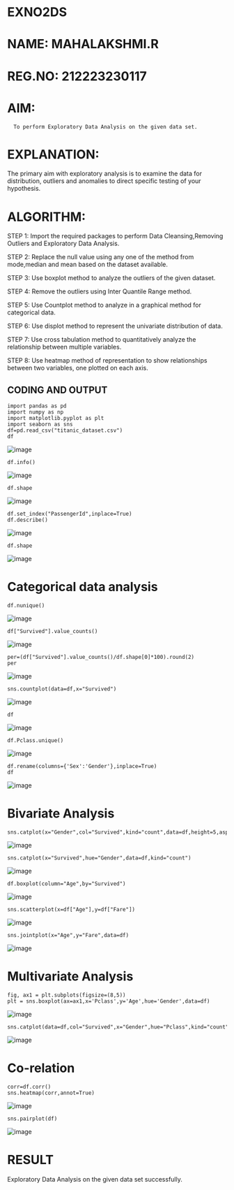 # EXNO2DS
# NAME: MAHALAKSHMI.R
# REG.NO: 212223230117
# AIM:
      To perform Exploratory Data Analysis on the given data set.
      
# EXPLANATION:
  The primary aim with exploratory analysis is to examine the data for distribution, outliers and anomalies to direct specific testing of your hypothesis.
  
# ALGORITHM:
STEP 1: Import the required packages to perform Data Cleansing,Removing Outliers and Exploratory Data Analysis.

STEP 2: Replace the null value using any one of the method from mode,median and mean based on the dataset available.

STEP 3: Use boxplot method to analyze the outliers of the given dataset.

STEP 4: Remove the outliers using Inter Quantile Range method.

STEP 5: Use Countplot method to analyze in a graphical method for categorical data.

STEP 6: Use displot method to represent the univariate distribution of data.

STEP 7: Use cross tabulation method to quantitatively analyze the relationship between multiple variables.

STEP 8: Use heatmap method of representation to show relationships between two variables, one plotted on each axis.

## CODING AND OUTPUT
```
import pandas as pd
import numpy as np
import matplotlib.pyplot as plt
import seaborn as sns 
df=pd.read_csv("titanic_dataset.csv")
df
```

![image](https://github.com/user-attachments/assets/dad8501c-5a4e-4706-8b9b-858c686dade7)

```
df.info()
```
![image](https://github.com/user-attachments/assets/29ee38db-f17c-44cc-80b8-0994de1abef5)

```
df.shape
```
![image](https://github.com/user-attachments/assets/5371a2aa-36ef-45e9-af1e-529bd2791ed2)

```
df.set_index("PassengerId",inplace=True)
df.describe()
```
![image](https://github.com/user-attachments/assets/b35327e1-3db1-475a-9c59-0f669be55203)

```
df.shape
```
![image](https://github.com/user-attachments/assets/70d85a9f-4263-4bd6-9849-cb61b7812e70)

# Categorical data analysis
```
df.nunique()
```
![image](https://github.com/user-attachments/assets/f2174744-330a-4e1a-8bb0-3fdf25949fd0)

```
df["Survived"].value_counts()
```
![image](https://github.com/user-attachments/assets/d0196c1b-0fce-432a-9dcc-09c14e5b2cd9)

```
per=(df["Survived"].value_counts()/df.shape[0]*100).round(2)
per
```
![image](https://github.com/user-attachments/assets/5a70d6fc-3f28-4ac4-9e58-3bfc2fd78326)

```
sns.countplot(data=df,x="Survived")
```
![image](https://github.com/user-attachments/assets/c6bc2d97-f687-4ceb-bdfd-7bf45ee515eb)

```
df
```
![image](https://github.com/user-attachments/assets/7d7da6fc-a31b-4ebd-b4dc-a0383f418a6c)

```
df.Pclass.unique()
```
![image](https://github.com/user-attachments/assets/1b3a39dc-90e6-42f8-a13e-58ff56e71748)

```
df.rename(columns={'Sex':'Gender'},inplace=True)
df
```
![image](https://github.com/user-attachments/assets/037f3d58-6dc1-43b7-8c01-abbc82b00f4d)

# Bivariate Analysis
```
sns.catplot(x="Gender",col="Survived",kind="count",data=df,height=5,aspect=.7)
```
![image](https://github.com/user-attachments/assets/e4ee4c1d-e68e-4cdc-8ba1-7bd6f860bd7e)

```
sns.catplot(x="Survived",hue="Gender",data=df,kind="count")
```
![image](https://github.com/user-attachments/assets/b9b4f48a-9403-43a2-88fd-0d527762a24c)

```
df.boxplot(column="Age",by="Survived")
```
![image](https://github.com/user-attachments/assets/7bc99584-582a-465d-8157-2baa11a7343b)

```
sns.scatterplot(x=df["Age"],y=df["Fare"])
```
![image](https://github.com/user-attachments/assets/5ebb36ca-8261-4dc8-bb6d-c9778d5743ce)

```
sns.jointplot(x="Age",y="Fare",data=df)
```
![image](https://github.com/user-attachments/assets/6500c325-faac-4819-8262-d4aad3d91b32)

# Multivariate Analysis
```
fig, ax1 = plt.subplots(figsize=(8,5))
plt = sns.boxplot(ax=ax1,x='Pclass',y='Age',hue='Gender',data=df)
```
![image](https://github.com/user-attachments/assets/9de90ab1-3265-4e18-a384-6b83006ec4c6)

```
sns.catplot(data=df,col="Survived",x="Gender",hue="Pclass",kind="count")
```
![image](https://github.com/user-attachments/assets/4f3975bd-e9ec-44f0-8f2c-91efaa2a269d)

# Co-relation
```
corr=df.corr()
sns.heatmap(corr,annot=True)
```
![image](https://github.com/user-attachments/assets/d20380f8-7244-41a8-9f61-94845c2deb50)

```
sns.pairplot(df)
```
![image](https://github.com/user-attachments/assets/98887a50-10bf-48fc-9418-833244ccaad3)



# RESULT
Exploratory Data Analysis on the given data set successfully.
